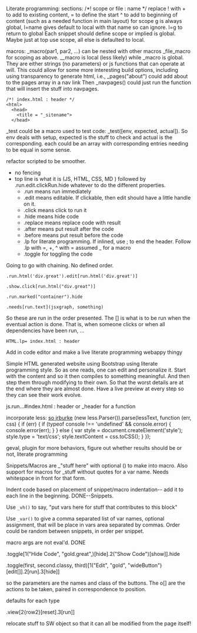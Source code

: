 Literate programming: 
  sections: /*! scope or file : name  */  replace ! with + to add to existing content, = to define the start ^ to add to beginning of content (such as a needed function in main layout)  for scope g is always global, l=name  gives default to local with that name so can ignore. l=g to return to global Each snippet should define scope or implied is global. Maybe just at top use scope, all else is defaulted to local.
  
  macros:  _macro(par1, par2, ...)  can be nested with other macros _file_macro for scoping as above. __macro is local (less likely) while _macro is global.  They are either strings (no parameters) or js functions that can operate at will.  This could allow for some more interesting build options, including using transparency to generate html, i.e., 
    _pages("about")
    could add about to the pages array in a nav link
    Then _navpages() could just run the function that will insert the stuff into navpages. 
  
    /*! index.html : header */
    <html>
      <head>
        <title = "_sitename">
      </head>

_test could be a macro used to test code:  _test([env, expected, actual]). So env deals with setup, expected is the stuff to check and actual is the corresponding. each could be an array with corresponding entries needing to be equal in some sense.  


refactor scripted to be smoother. 

  * no fencing
  * top line is what it is (JS, HTML, CSS, MD ) followed by .run.edit.clickRun.hide whatever to do the different properties.
      * .run  means run immediately
      * .edit means editable. If clickable, then edit should have a little handle on it.
      * .click means click to run it
      * .hide means hide code
      * .replace means replace code with result
      * .after means put result after the code
      * .before means put result before the code
      * .lp for literate programming. If inlined, use ; to end the header. Follow .lp with  =, +, ^ with = assumed _ for a macro
      * .toggle for toggling the code

Going to go with chaining. No defined order. 

    .run.html('div.great').edit[run.html('div.great')]

    .show.click[run.html("div.great")]

    .run.marked("container").hide

    .needs[run.text](jsxgraph, something)


So these are run in the order presented. The [] is what is to be run when the eventual action is done. That is, when someone clicks or when all dependencies have been run, ... 
  
    HTML.lp= index.html : header
    
    
  
Add in code editor and make a live literate programming webappy thingy
  
Simple HTML generated website using Bootstrap using literate programming style. So as one reads, one can edit and personalize it. Start with the content and so it then compiles to something meaningful. And then step them through modifying to their own. So that the worst details are at the end where they are almost done. Have a live preview at every step so they can see their work evolve. 

js.run...#index.html : header  or _header for a function

incorporate less: [so jrburke](http://stackoverflow.com/questions/5889901/requirejs-and-less)
(new less.Parser()).parse(lessText, function (err, css) {
  if (err) {
    if (typeof console !== 'undefined' && console.error) {
      console.error(err);
    }
  } else {
    var style = document.createElement('style');
    style.type = 'text/css';
    style.textContent = css.toCSS();
  }
});


geval, plugin for more behaviors, figure out whether results should be or not, literate programming

Snippets/Macros are _"stuff here" with optional () to make into macro. Also support for macros for _stuff without quotes for a var name. Needs whitespace in front for that form.

Indent code based on placement of snippet/macro indentation-- add it to each line in the beginning. DONE--Snippets.  

Use `_vh()` to say, "put vars here for stuff that contributes to this block"

Use `_var()` to give a comma separated list of var names, optional assignment, that will be place in vars area separated by commas. Order could be random between snippets, in order per snippet.

macro args are not eval'd.  DONE


.toggle[1("Hide Code", "gold.great",)[hide].2("Show Code")[show]].hide

.toggle(first, second.classy, third)[1("Edit", "gold", "wideButton")[edit[]].2[run].3[hide]]

so the parameters are the names and class of the buttons. The o[] are the actions to be taken, paired in correspondence to position. 

defaults for each type

.view[2{row2}[reset].3[run]]

relocate stuff to SW object so that it can all be modified from the page itself!

